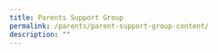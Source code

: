 ```yaml
---
title: Parents Support Group
permalink: /parents/parent-support-group-content/
description: ""
---
```

